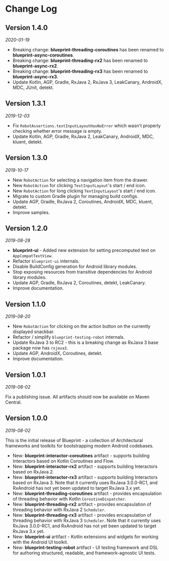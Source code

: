 # Change Log

## Version 1.4.0

_2020-01-19_

* Breaking change: **blueprint-threading-coroutines** has been renamed to **blueprint-async-coroutines**.
* Breaking change: **blueprint-threading-rx2** has been renamed to **blueprint-async-rx2**.
* Breaking change: **blueprint-threading-rx3** has been renamed to **blueprint-async-rx3**.
* Update Kotlin, AGP, Gradle, RxJava 2, RxJava 3, LeakCanary, AndroidX, MDC, JUnit, detekt.

## Version 1.3.1

_2019-12-03_

* Fix `RobotAssertions.textInputLayoutHasNoError` which wasn't properly checking whether error message is empty.
* Update Kotlin, AGP, Gradle, RxJava 2, LeakCanary, AndroidX, MDC, kluent, detekt.

## Version 1.3.0

_2019-10-17_

* New `RobotAction` for selecting a navigation item from the drawer.
* New `RobotAction` for clicking `TextInputLayout`'s start / end icon.
* New `RobotAction` for long clicking `TextInputLayout`'s start / end icon.
* Migrate to custom Gradle plugin for managing build configs.
* Update AGP, Gradle, RxJava 2, Coroutines, AndroidX, MDC, kluent, detekt.
* Improve samples.

## Version 1.2.0

_2019-08-28_

* **blueprint-ui** - Added new extension for setting precomputed text on `AppCompatTextView`.
* Refactor `blueprint-ui` internals.
* Disable BuildConfig generation for Android library modules.
* Stop exposing resources from transitive dependencies for Android library modules.
* Update AGP, Gradle, RxJava 2, Coroutines, detekt, LeakCanary.
* Improve documentation.

## Version 1.1.0

_2019-08-20_

* New `RobotAction` for clicking on the action button on the currently displayed snackbar.
* Refactor / simplify `blueprint-testing-robot` internals.
* Update RxJava 3 to RC2 - this is a breaking change as RxJava 3 base package now has `rxjava3`.
* Update AGP, AndroidX, Coroutines, detekt.
* Improve documentation.

## Version 1.0.1

_2019-08-02_

Fix a publishing issue. All artifacts should now be available on Maven Central.

## Version 1.0.0

_2019-08-02_

This is the initial release of Blueprint - a collection of Architectural frameworks and toolkits for bootstrapping modern Android codebases.

* New: **blueprint-interactor-coroutines** artifact - supports building Interactors based on Kotlin Coroutines and Flow.
* New: **blueprint-interactor-rx2** artifact - supports building Interactors based on RxJava 2.
* New: **blueprint-interactor-rx3** artifact - supports building Interactors based on RxJava 3. Note that it currently uses RxJava 3.0.0-RC1, and RxAndroid has not yet been updated to target RxJava 3.x yet.
* New: **blueprint-threading-coroutines** artifact - provides encapsulation of threading behavior with Kotlin `CoroutineDispatcher`.
* New: **blueprint-threading-rx2** artifact - provides encapsulation of threading behavior with RxJava 2 `Scheduler`.
* New: **blueprint-threading-rx3** artifact - provides encapsulation of threading behavior with RxJava 3 `Scheduler`. Note that it currently uses RxJava 3.0.0-RC1, and RxAndroid has not yet been updated to target RxJava 3.x yet.
* New: **blueprint-ui** artifact - Kotlin extensions and widgets for working with the Android UI toolkit.
* New: **blueprint-testing-robot** artifact - UI testing framework and DSL for authoring structured, readable, and framework-agnostic UI tests.
